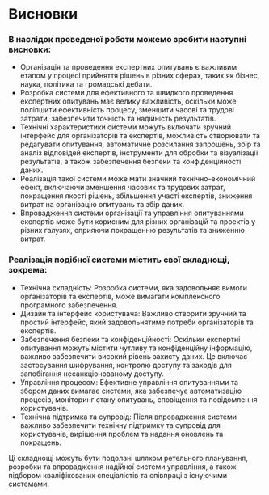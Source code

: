 # Висновки

<h3>В наслідок проведеної роботи можемо зробити наступні висновки:</h3>
<ul>
<li>Організація та проведення експертних опитувань є важливим етапом у процесі прийняття рішень в різних сферах, таких як бізнес, наука, політика та громадські дебати.</li>
<li>Розробка системи для ефективного та швидкого проведення експертних опитувань має велику важливість, оскільки може поліпшити ефективність процесу, зменшити часові та трудові затрати, забезпечити точність та надійність результатів.</li>
<li>Технічні характеристики системи можуть включати зручний інтерфейс для організаторів та експертів, можливість створювати та редагувати опитування, автоматичне розсилання запрошень, збір та аналіз відповідей експертів, інструменти для обробки та візуалізації результатів, а також забезпечення безпеки та конфіденційності даних.</li>
<li>Реалізація такої системи може мати значний технічно-економічний ефект, включаючи зменшення часових та трудових затрат, покращення якості рішень, збільшення участі експертів, зниження витрат на організацію опитувань та збір даних.</li>
<li>Впровадження системи організації та управління опитуваннями експертів може бути корисним для різних організацій та проектів у різних галузях, сприяючи покращенню результатів та зниженню витрат.</li>
</ul>

<h3>Реалізація подібної системи містить свої складнощі, зокрема:</h3>
<ul>
<li>Технічна складність: Розробка системи, яка задовольняє вимоги організаторів та експертів, може вимагати комплексного програмного забезпечення.</li>
<li>Дизайн та інтерфейс користувача: Важливо створити зручний та простий інтерфейс, який задовольнятиме потреби організаторів та експертів.</li>
<li>Забезпечення безпеки та конфіденційності: Оскільки експертні опитування можуть містити чутливу та конфіденційну інформацію, важливо забезпечити високий рівень захисту даних. Це включає застосування шифрування, контролю доступу та заходів для запобігання несанкціонованому доступу.</li>
<li>Управління процесом: Ефективне управління опитуваннями та збором даних вимагає системи, яка забезпечує автоматизацію процесів, моніторинг стану опитувань, сповіщення та повідомлення користувачів.</li>
<li>Технічна підтримка та супровід: Після впровадження системи важливо забезпечити технічну підтримку та супровід для користувачів, вирішення проблем та надання оновлень та покращень.</li>
</ul>
Ці складнощі можуть бути подолані шляхом ретельного планування, розробки та впровадження надійної системи управління, а також підбором кваліфікованих спеціалістів та співпраці з існуючими системами.
